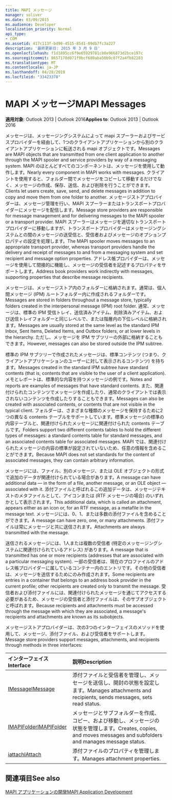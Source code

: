 ```yaml
---
title: MAPI メッセージ
manager: soliver
ms.date: 03/09/2015
ms.audience: Developer
localization_priority: Normal
api_type:
- COM
ms.assetid: 417c113f-bd98-4515-85d1-09db7fc3a227
description: '最終更新日: 2015 年 3 月 9 日'
ms.openlocfilehash: f1d1895cc6f9e65929781cb0e966873d2bce197c
ms.sourcegitcommit: 8657170d071f9bcf680aba50b9c07f2a4fb82283
ms.translationtype: MT
ms.contentlocale: ja-JP
ms.lasthandoff: 04/28/2019
ms.locfileid: "33423378"
---
```

# <a name="mapi-messages"></a><span data-ttu-id="cdfae-103">MAPI メッセージ</span><span class="sxs-lookup"><span data-stu-id="cdfae-103">MAPI Messages</span></span>

  
  
<span data-ttu-id="cdfae-104">**適用対象**: Outlook 2013 | Outlook 2016</span><span class="sxs-lookup"><span data-stu-id="cdfae-104">**Applies to**: Outlook 2013 | Outlook 2016</span></span> 
  
<span data-ttu-id="cdfae-105">メッセージは、メッセージングシステムによって mapi スプーラーおよびサービスプロバイダーを経由して、1つのクライアントアプリケーションから別のクライアントアプリケーションに転送される mapi オブジェクトです。</span><span class="sxs-lookup"><span data-stu-id="cdfae-105">Messages are MAPI objects that are transmitted from one client application to another through the MAPI spooler and service providers by way of a messaging system.</span></span> <span data-ttu-id="cdfae-106">MAPI のほとんどすべてのコンポーネントは、メッセージを使用して動作します。</span><span class="sxs-lookup"><span data-stu-id="cdfae-106">Nearly every component in MAPI works with messages.</span></span> <span data-ttu-id="cdfae-107">クライアントを使用すると、フォルダー間でメッセージをコピーして移動するだけでなく、メッセージの作成、保存、送信、および削除を行うことができます。</span><span class="sxs-lookup"><span data-stu-id="cdfae-107">Clients let users create, save, send, and delete messages in addition to copy and move them from one folder to another.</span></span> <span data-ttu-id="cdfae-108">メッセージストアプロバイダーは、メッセージ管理を行い、MAPI スプーラーまたはトランスポートプロバイダーにメッセージを配信します。</span><span class="sxs-lookup"><span data-stu-id="cdfae-108">Message store providers are responsible for message management and for delivering messages to the MAPI spooler or a transport provider.</span></span> <span data-ttu-id="cdfae-109">MAPI スプーラーはメッセージを適切なトランスポートプロバイダーに移動しますが、トランスポートプロバイダーはメッセージングシステムとの間のメッセージの送受信と、受信者およびメッセージのオプションプロパティの設定を処理します。</span><span class="sxs-lookup"><span data-stu-id="cdfae-109">The MAPI spooler moves messages to an appropriate transport provider, whereas transport providers handle the delivery and receipt of messages to and from a messaging system and set recipient and message option properties.</span></span> <span data-ttu-id="cdfae-110">アドレス帳プロバイダーは、メッセージを使用して間接的に機能し、メッセージの受信者を記述するプロパティをサポートします。</span><span class="sxs-lookup"><span data-stu-id="cdfae-110">Address book providers work indirectly with messages, supporting properties that describe message recipients.</span></span>
  
<span data-ttu-id="cdfae-111">メッセージは、メッセージストア内のフォルダーに格納されます。通常は、個人間メッセージ (IPM) ルートフォルダー内に作成されるフォルダーです。</span><span class="sxs-lookup"><span data-stu-id="cdfae-111">Messages are stored in folders throughout a message store, typically folders created in the interpersonal message (IPM) root folder.</span></span> <span data-ttu-id="cdfae-112">通常、メッセージは、標準の IPM 受信トレイ、送信済みアイテム、削除済みアイテム、および送信トレイフォルダーと同じレベルで、または階層内の下位レベルに格納されます。</span><span class="sxs-lookup"><span data-stu-id="cdfae-112">Messages are usually stored at the same level as the standard IPM Inbox, Sent Items, Deleted Items, and Outbox folders, or at lower levels in the hierarchy.</span></span> <span data-ttu-id="cdfae-113">ただし、メッセージを IPM サブツリーの外部に格納することもできます。</span><span class="sxs-lookup"><span data-stu-id="cdfae-113">However, messages can also be stored outside the IPM subtree.</span></span>
  
<span data-ttu-id="cdfae-114">標準の IPM サブツリーで作成されたメッセージは、標準コンテンツ (つまり、クライアントアプリケーションのユーザーに対して表示されるコンテンツ) を持ちます。</span><span class="sxs-lookup"><span data-stu-id="cdfae-114">Messages created in the standard IPM subtree have standard contents (that is, contents that are visible to the user of a client application).</span></span> <span data-ttu-id="cdfae-115">メモとレポートは、標準的な内容を持つメッセージの例です。</span><span class="sxs-lookup"><span data-stu-id="cdfae-115">Notes and reports are examples of messages that have standard contents.</span></span> <span data-ttu-id="cdfae-116">また、関連付けられたコンテンツでメッセージを作成したり、通常のクライアントでは表示されないコンテンツを作成したりすることもできます。</span><span class="sxs-lookup"><span data-stu-id="cdfae-116">Messages can also be created with associated contents, or contents that are not visible in the typical client.</span></span> <span data-ttu-id="cdfae-117">フォルダーは、さまざまな種類のメッセージを保持するために2つの異なる contents テーブルをサポートしています。標準メッセージの標準の内容テーブルと、関連付けられたメッセージに関連付けられた contents テーブルです。</span><span class="sxs-lookup"><span data-stu-id="cdfae-117">Folders support two different contents tables to hold the different types of messages: a standard contents table for standard messages, and an associated contents table for associated messages.</span></span> <span data-ttu-id="cdfae-118">MAPI では、関連付けられたメッセージの内容の標準が設定されていないため、任意の情報を含めることができます。</span><span class="sxs-lookup"><span data-stu-id="cdfae-118">Because MAPI does not set standards for the content of associated messages, they can contain arbitrary information.</span></span> 
  
<span data-ttu-id="cdfae-119">メッセージには、ファイル、別のメッセージ、または OLE オブジェクトの形式で追加のデータが関連付けられている場合があります。</span><span class="sxs-lookup"><span data-stu-id="cdfae-119">A message can have additional data — in the form of a file, another message, or an OLE object — associated with it.</span></span> <span data-ttu-id="cdfae-120">添付ファイルと呼ばれるこの追加データは、メッセージテキストのメタファイルとして、アイコンまたは (RTF メッセージの場合) のいずれかとして表示されます。</span><span class="sxs-lookup"><span data-stu-id="cdfae-120">This additional data, which is called an attachment, appears either as an icon or, for an RTF message, as a metafile in the message text.</span></span> <span data-ttu-id="cdfae-121">メッセージには、0、1、または多数の添付ファイルを含めることができます。</span><span class="sxs-lookup"><span data-stu-id="cdfae-121">A message can have zero, one, or many attachments.</span></span> <span data-ttu-id="cdfae-122">添付ファイルは常にメッセージと共に送信されます。</span><span class="sxs-lookup"><span data-stu-id="cdfae-122">Attachments are always transmitted with the message.</span></span>
  
<span data-ttu-id="cdfae-123">送信されるメッセージには、1人または複数の受信者 (特定のメッセージングシステムに関連付けられているアドレス) があります。</span><span class="sxs-lookup"><span data-stu-id="cdfae-123">A message that is transmitted has one or more recipients (addresses that are associated with a particular messaging system).</span></span> <span data-ttu-id="cdfae-124">一部の受信者は、現在のプロファイルのアドレス帳プロバイダーに属しているコンテナー内のエントリです。その他の受信者は、メッセージを送信するためにのみ作成されます。</span><span class="sxs-lookup"><span data-stu-id="cdfae-124">Some recipients are entries in a container that belongs to an address book provider in the current profile; other recipients are created only to transmit the message.</span></span> <span data-ttu-id="cdfae-125">受信者および添付ファイルには、関連付けられたメッセージを通じてアクセスする必要があるため、メッセージの受信者と添付ファイルは、そのサブオブジェクトと呼ばれます。</span><span class="sxs-lookup"><span data-stu-id="cdfae-125">Because recipients and attachments must be accessed through the message with which they are associated, a message's recipients and attachments are known as its subobjects.</span></span> 
  
<span data-ttu-id="cdfae-126">メッセージストアプロバイダーは、次の3つのインターフェイスのメソッドを使用して、メッセージ、添付ファイル、および受信者をサポートします。</span><span class="sxs-lookup"><span data-stu-id="cdfae-126">Message store providers support messages, attachments, and recipients through methods in three interfaces:</span></span> 
  
|<span data-ttu-id="cdfae-127">**インターフェイス**</span><span class="sxs-lookup"><span data-stu-id="cdfae-127">**Interface**</span></span>|<span data-ttu-id="cdfae-128">**説明**</span><span class="sxs-lookup"><span data-stu-id="cdfae-128">**Description**</span></span>|
|:-----|:-----|
|[<span data-ttu-id="cdfae-129">IMessage</span><span class="sxs-lookup"><span data-stu-id="cdfae-129">IMessage</span></span>](imessageimapiprop.md) <br/> |<span data-ttu-id="cdfae-130">添付ファイルと受信者を管理し、メッセージを送信し、開封の状態を設定します。</span><span class="sxs-lookup"><span data-stu-id="cdfae-130">Manages attachments and recipients, sends messages, sets read status.</span></span>  <br/> |
|[<span data-ttu-id="cdfae-131">IMAPIFolder</span><span class="sxs-lookup"><span data-stu-id="cdfae-131">IMAPIFolder</span></span>](imapifolderimapicontainer.md) <br/> |<span data-ttu-id="cdfae-132">メッセージとサブフォルダーを作成、コピー、および移動し、メッセージの状態を管理します。</span><span class="sxs-lookup"><span data-stu-id="cdfae-132">Creates, copies, and moves messages and subfolders and manages message status.</span></span>  <br/> |
|[<span data-ttu-id="cdfae-133">iattach</span><span class="sxs-lookup"><span data-stu-id="cdfae-133">IAttach</span></span>](iattachimapiprop.md) <br/> |<span data-ttu-id="cdfae-134">添付ファイルのプロパティを管理します。</span><span class="sxs-lookup"><span data-stu-id="cdfae-134">Manages attachment properties.</span></span>  <br/> |
   
## <a name="see-also"></a><span data-ttu-id="cdfae-135">関連項目</span><span class="sxs-lookup"><span data-stu-id="cdfae-135">See also</span></span>



[<span data-ttu-id="cdfae-136">MAPI アプリケーションの開発</span><span class="sxs-lookup"><span data-stu-id="cdfae-136">MAPI Application Development</span></span>](mapi-application-development.md)

